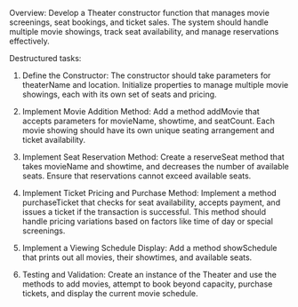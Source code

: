 Overview:
Develop a Theater constructor function that manages movie screenings, seat
bookings, and ticket sales. The system should handle multiple movie showings,
track seat availability, and manage reservations effectively.

Destructured tasks:

1. Define the Constructor:
The constructor should take parameters for theaterName and location.
Initialize properties to manage multiple movie showings, each with its own
set of seats and pricing.

2. Implement Movie Addition Method:
Add a method addMovie that accepts parameters for movieName, showtime,
and seatCount.
Each movie showing should have its own unique seating arrangement and
ticket availability.

3. Implement Seat Reservation Method:
Create a reserveSeat method that takes movieName and showtime, and
decreases the number of available seats.
Ensure that reservations cannot exceed available seats.

4. Implement Ticket Pricing and Purchase Method:
Implement a method purchaseTicket that checks for seat availability,
accepts payment, and issues a ticket if the transaction is successful.
This method should handle pricing variations based on factors like time of
day or special screenings.

5. Implement a Viewing Schedule Display:
Add a method showSchedule that prints out all movies, their showtimes, and
available seats.

6. Testing and Validation:
Create an instance of the Theater and use the methods to add movies,
attempt to book beyond capacity, purchase tickets, and display the current
movie schedule.